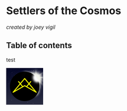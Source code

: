 # Settlers of the Cosmos 
*created by joey vigil*
## Table of contents

test

![alt text](https://github.com/joeyvigil/SOTC_rules/blob/master/images/logo.png?raw=true "Logo")